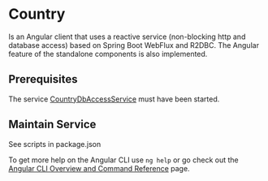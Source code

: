# Country

Is an Angular client that uses a reactive service (non-blocking http and database access) based on Spring Boot WebFlux and R2DBC.
The Angular feature of the standalone components is also implemented.

## Prerequisites

The service [CountryDbAccessService](https://github.com/RolfFuhrmann/country-db-access) must have been started.

## Maintain Service

See scripts in package.json

To get more help on the Angular CLI use `ng help` or go check out the [Angular CLI Overview and Command Reference](https://angular.io/cli) page.
